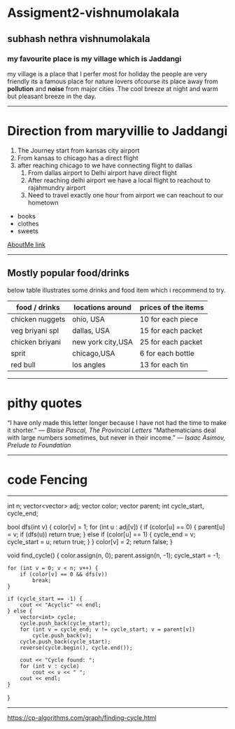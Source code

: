# Assigment2-vishnumolakala

## subhash nethra vishnumolakala
### my favourite place is my village which is Jaddangi <br>

my village is a place that I perfer most for holiday the people are very friendly its a famous place for nature lovers ofcourse its place away from **pollution** and **noise** from major cities .The cool breeze at night and warm but pleasant breeze in the day.

-----

# Direction from maryvillie to Jaddangi 
1. The  Journey start from  kansas city airport  
2. From   kansas to chicago has a direct flight  
3. after reaching chicago to we have connecting flight to dallas
      1. From dallas airport to Delhi airport have direct flight 
      2. After reaching delhi airport we have a local flight to reachout to  rajahmundry airport 
      3. Need to travel exactly one hour from airport we can reachout to our hometown 

 * books 
 * clothes 
 * sweets 

 [AboutMe link](AboutMe.md)   


 -----

## Mostly popular food/drinks
below table illustrates some drinks and food item which i recommend  to try.


| food / drinks   | locations around | prices of the items |
| --------------- | ---------------  | ---------------     |
| chicken nuggets | ohio, USA        | 10 for each piece   |
| veg briyani spl | dallas, USA      | 15 for each packet  | 
| chicken briyani | new york city,USA| 25 for each packet  | 
|  sprit          | chicago,USA      | 6  for each bottle  |
| red bull        | los angles       | 13 for each tin     | 
---
# pithy quotes 
 “I have only made this letter longer because I have not had the time to make it shorter."
― *Blaise Pascal, The Provincial Letters*
 “Mathematicians deal with large numbers sometimes, but never in their income.”
― *Isaac Asimov, Prelude to Foundation*
 

 ---
 # code Fencing
 ----- 
 int n;
vector<vector<int>> adj;
vector<char> color;
vector<int> parent;
int cycle_start, cycle_end;

bool dfs(int v) {
    color[v] = 1;
    for (int u : adj[v]) {
        if (color[u] == 0) {
            parent[u] = v;
            if (dfs(u))
                return true;
        } else if (color[u] == 1) {
            cycle_end = v;
            cycle_start = u;
            return true;
        }
    }
    color[v] = 2;
    return false;
}

void find_cycle() {
    color.assign(n, 0);
    parent.assign(n, -1);
    cycle_start = -1;

    for (int v = 0; v < n; v++) {
        if (color[v] == 0 && dfs(v))
            break;
    }

    if (cycle_start == -1) {
        cout << "Acyclic" << endl;
    } else {
        vector<int> cycle;
        cycle.push_back(cycle_start);
        for (int v = cycle_end; v != cycle_start; v = parent[v])
            cycle.push_back(v);
        cycle.push_back(cycle_start);
        reverse(cycle.begin(), cycle.end());

        cout << "Cycle found: ";
        for (int v : cycle)
            cout << v << " ";
        cout << endl;
    }
}

----
https://cp-algorithms.com/graph/finding-cycle.html



